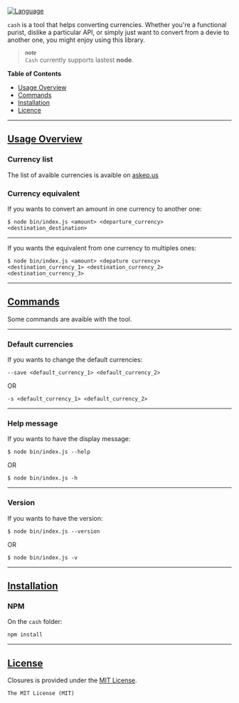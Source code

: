 [![Language](https://img.shields.io/badge/Node-9.0-blue.svg?style=plastic&colorB=68B7EB)]()

`cash` is a tool that helps converting currencies.
Whether you're a functional purist, dislike a particular API, or simply just want to convert from a devie to another one, you might enjoy using this library.

> ***<sub>note</sub>*** <br/>
> `Cash` currently supports lastest **node**. 

**Table of Contents**

- [Usage Overview](#usage-overview)
- [Commands](#commands)
- [Installation](#installation)
- [Licence](#licence)


***
## [Usage Overview](#usage-overview)

### **Currency list**
The list of avaible currencies is avaible on [askep.us](http://akep.us/currencies)


### **Currency equivalent**

If you wants to convert an amount in one currency to another one:
````
$ node bin/index.js <amount> <departure_currency> <destination_destination>
````

***

If you wants the equivalent from one currency to multiples ones:
````
$ node bin/index.js <amount> <depature currency> <destination_currency_1> <destination_currency_2> <destination_currency_3>
````

***
## [Commands](#commands)

Some commands are avaible with the tool.

***
### **Default currencies**

If you wants to change the default currencies:

````
--save <default_currency_1> <default_currency_2>
````
OR
````
-s <default_currency_1> <default_currency_2>
````

***
### **Help message**

If you wants to have the display message:

````
$ node bin/index.js --help
````
OR
````
$ node bin/index.js -h
````

***
### **Version**

If you wants to have the version:

````
$ node bin/index.js --version
````
OR
````
$ node bin/index.js -v
````

***
## [Installation](#installation)

### **NPM**

On the `cash` folder:

```npm
npm install
```
***
## [License](#license)

Closures is provided under the [MIT License](https://github.com/vhesener/Closures/blob/master/LICENSE).

```text
The MIT License (MIT)
```
